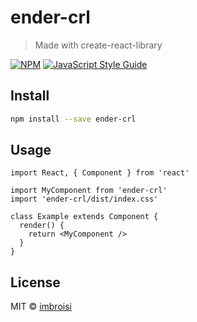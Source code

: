 # ender-crl

> Made with create-react-library

[![NPM](https://img.shields.io/npm/v/ender-crl.svg)](https://www.npmjs.com/package/ender-crl) [![JavaScript Style Guide](https://img.shields.io/badge/code_style-standard-brightgreen.svg)](https://standardjs.com)

## Install

```bash
npm install --save ender-crl
```

## Usage

```tsx
import React, { Component } from 'react'

import MyComponent from 'ender-crl'
import 'ender-crl/dist/index.css'

class Example extends Component {
  render() {
    return <MyComponent />
  }
}
```

## License

MIT © [imbroisi](https://github.com/imbroisi)
